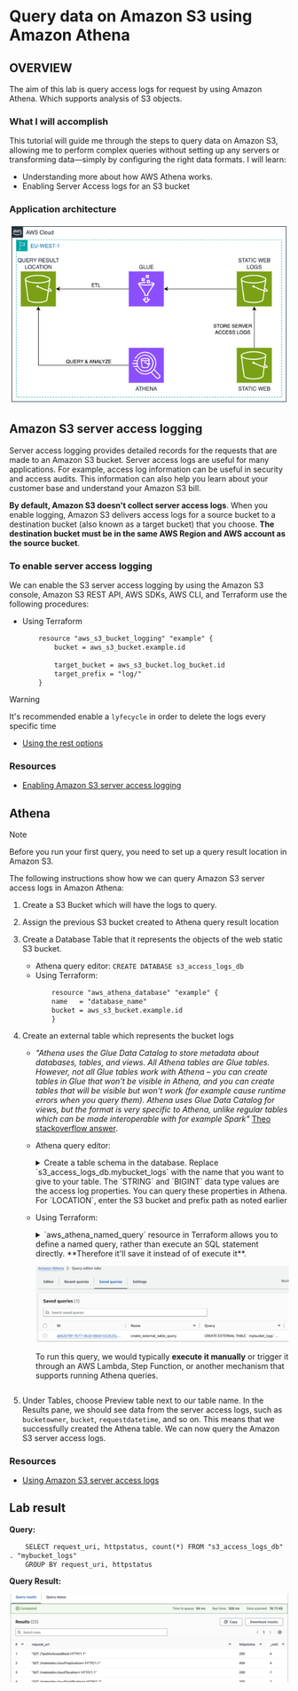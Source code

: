 # Query data on Amazon S3 using Amazon Athena

## OVERVIEW

The aim of this lab is query access logs for request by using Amazon Athena. Which supports analysis of S3 objects.
### What I will accomplish

This tutorial will guide me through the steps to query data on Amazon S3, allowing me to perform complex queries without setting up any servers or transforming data—simply by configuring the right data formats. I will learn:

- Understanding more about how AWS Athena works.
- Enabling Server Access logs for an S3 bucket

### Application architecture       

![](/hands_on_5/resources/hands_on_5_architecture.png)

## Amazon S3 server access logging

Server access logging provides detailed records for the requests that are made to an Amazon S3 bucket. Server access logs are useful for many applications. For example, access log information can be useful in security and access audits. This information can also help you learn about your customer base and understand your Amazon S3 bill.

**By default, Amazon S3 doesn't collect server access logs**. When you enable logging, Amazon S3 delivers access logs for a source bucket to a destination bucket (also known as a target bucket) that you choose. **The destination bucket must be in the same AWS Region and AWS account as the source bucket**.

### To enable server access logging

We can enable the S3 server access logging by using the Amazon S3 console, Amazon S3 REST API, AWS SDKs, AWS CLI, and Terraform use the following procedures:

- Using Terraform
    ```
        resource "aws_s3_bucket_logging" "example" {
            bucket = aws_s3_bucket.example.id

            target_bucket = aws_s3_bucket.log_bucket.id
            target_prefix = "log/"
        }
    ```
> [!WARNING]
> It's recommended enable a `lyfecycle` in order to delete the logs every specific time
        
- [Using the rest options](https://docs.aws.amazon.com/AmazonS3/latest/userguide/enable-server-access-logging.html#enable-server-logging)

### Resources

- [Enabling Amazon S3 server access logging](https://docs.aws.amazon.com/AmazonS3/latest/userguide/enable-server-access-logging.html)

## Athena

> [!NOTE]
> Before you run your first query, you need to set up a query result location in Amazon S3.

The following instructions show how we can query Amazon S3 server access logs in Amazon Athena:

1. Create a S3 Bucket which will have the logs to query.
1. Assign the previous S3 bucket created to Athena query result location
1. Create a Database Table that it represents the objects of the web static S3 bucket.
    - Athena query editor:
        ```CREATE DATABASE s3_access_logs_db```
    - Using Terraform:
        ```
            resource "aws_athena_database" "example" {
            name   = "database_name"
            bucket = aws_s3_bucket.example.id
            }
        ```
1. Create an external table which represents the bucket logs
    - *"Athena uses the Glue Data Catalog to store metadata about databases, tables, and views. All Athena tables are Glue tables. However, not all Glue tables work with Athena – you can create tables in Glue that won't be visible in Athena, and you can create tables that will be visible but won't work (for example cause runtime errors when you query them).
    Athena uses Glue Data Catalog for views, but the format is very specific to Athena, unlike regular tables which can be made interoperable with for example Spark"* 
    [Theo stackoverflow answer](https://stackoverflow.com/questions/64225241/create-athena-resources-with-terraform). 

    - Athena query editor:
        <details>
        <summary>Create a table schema in the database. Replace `s3_access_logs_db.mybucket_logs` with the name that you want to give to your table. The `STRING` and `BIGINT` data type values are the access log properties. You can query these properties in Athena. For `LOCATION`, enter the S3 bucket and prefix path as noted earlier</summary>
        
        ```
            CREATE EXTERNAL TABLE `s3_access_logs_db.mybucket_logs`(
                `bucketowner` STRING, 
                `bucket_name` STRING, 
                `requestdatetime` STRING, 
                `remoteip` STRING, 
                `requester` STRING, 
                `requestid` STRING, 
                `operation` STRING, 
                `key` STRING, 
                `request_uri` STRING, 
                `httpstatus` STRING, 
                `errorcode` STRING, 
                `bytessent` BIGINT, 
                `objectsize` BIGINT, 
                `totaltime` STRING, 
                `turnaroundtime` STRING, 
                `referrer` STRING, 
                `useragent` STRING, 
                `versionid` STRING, 
                `hostid` STRING, 
                `sigv` STRING, 
                `ciphersuite` STRING, 
                `authtype` STRING, 
                `endpoint` STRING, 
                `tlsversion` STRING,
                `accesspointarn` STRING,
                `aclrequired` STRING)
            ROW FORMAT SERDE 
            'org.apache.hadoop.hive.serde2.RegexSerDe' 
            WITH SERDEPROPERTIES ( 
            'input.regex'='([^ ]*) ([^ ]*) \\[(.*?)\\] ([^ ]*) ([^ ]*) ([^ ]*) ([^ ]*) ([^ ]*) (\"[^\"]*\"|-) (-|[0-9]*) ([^ ]*) ([^ ]*) ([^ ]*) ([^ ]*) ([^ ]*) ([^ ]*) (\"[^\"]*\"|-) ([^ ]*)(?: ([^ ]*) ([^ ]*) ([^ ]*) ([^ ]*) ([^ ]*) ([^ ]*) ([^ ]*) ([^ ]*))?.*$') 
            STORED AS INPUTFORMAT 
            'org.apache.hadoop.mapred.TextInputFormat' 
            OUTPUTFORMAT 
            'org.apache.hadoop.hive.ql.io.HiveIgnoreKeyTextOutputFormat'
            LOCATION
            's3://DOC-EXAMPLE-BUCKET1-logs/prefix/'
        ```

        </details>

    - Using Terraform:
        <details>
        <summary>
        `aws_athena_named_query` resource in Terraform allows you to define a named query, rather than execute an SQL statement directly. **Therefore it'll save it instead of of execute it**.

        ![](/hands_on_5/resources/query_saved.png)

        To run this query, we would typically **execute it manually** or trigger it through an AWS Lambda, Step Function, or another mechanism that supports running Athena queries.
        </summary>

            ```
            resource "aws_athena_named_query" "example_query" {
                name = "create_external_table_query"

                database = "s3_access_logs_db"  # Replace with your database name

                query = <<-EOT
                    CREATE EXTERNAL TABLE `mybucket_logs`(
                    `bucketowner` STRING, 
                    `bucket_name` STRING, 
                    `requestdatetime` STRING, 
                    -- ... (other columns)
                    `aclrequired` STRING)
                    ROW FORMAT SERDE 
                    'org.apache.hadoop.hive.serde2.RegexSerDe' 
                    WITH SERDEPROPERTIES ( 
                    'input.regex'='([^ ]*) ([^ ]*) \\[(.*?)\\] ([^ ]*) ([^ ]*) ([^ ]*) ([^ ]*) ([^ ]*) (\"[^\"]*\"|-) (-|[0-9]*) ([^ ]*) ([^ ]*) ([^ ]*) ([^ ]*) ([^ ]*) ([^ ]*) (\"[^\"]*\"|-) ([^ ]*)(?: ([^ ]*) ([^ ]*) ([^ ]*) ([^ ]*) ([^ ]*) ([^ ]*) ([^ ]*) ([^ ]*))?.*$') 
                    STORED AS INPUTFORMAT 
                    'org.apache.hadoop.mapred.TextInputFormat' 
                    OUTPUTFORMAT 
                    'org.apache.hadoop.hive.ql.io.HiveIgnoreKeyTextOutputFormat'
                    LOCATION
                    's3://DOC-EXAMPLE-BUCKET1-logs/prefix/'
                EOT
            }
            ```

        </details>

1. Under Tables, choose Preview table next to our table name.
In the Results pane, we should see data from the server access logs, such as `bucketowner`, `bucket`, `requestdatetime`, and so on. This means that we successfully created the Athena table. We can now query the Amazon S3 server access logs.

### Resources

- [Using Amazon S3 server access logs](https://docs.aws.amazon.com/AmazonS3/latest/userguide/using-s3-access-logs-to-identify-requests.html)

## Lab result

**Query:** 
```
    SELECT request_uri, httpstatus, count(*) FROM "s3_access_logs_db" . "mybucket_logs"
    GROUP BY request_uri, httpstatus
```

**Query Result:**

![](/hands_on_5/resources/query_result.png)
